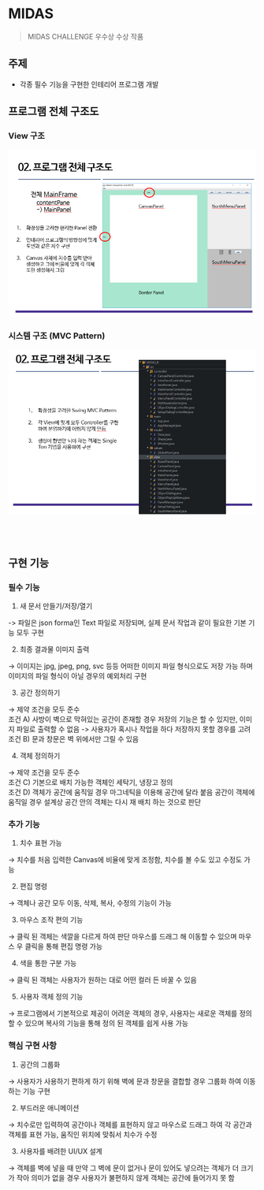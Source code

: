 # MIDAS

> MIDAS CHALLENGE 우수상 수상 작품

## 주제

* 각종 필수 기능을 구현한 인테리어 프로그램 개발

## 프로그램 전체 구조도

### View 구조

![MIDAS](./readme/view.png)

### 시스템 구조 (MVC Pattern)

![MIDAS](./readme/mvc.png)

<br/><br/>
## 구현 기능

### 필수 기능

1. 새 문서 만들기/저장/열기

->  파일은 json forma인 Text 파일로 저장되며, 실제 문서 작업과 같이 필요한 기본 기능 모두 구현

2. 최종 결과물 이미지 출력

→  이미지는 jpg, jpeg, png, svc 등등 어떠한 이미지 파일 형식으로도 저장 가능 하며 이미지의 파일 형식이 아닐 경우의 예외처리 구현


3. 공간 정의하기

→ 제약 조건을 모두 준수<br/>
  조건 A) 사방이 벽으로 막혀있는 공간이 존재할 경우 저장의 기능은 할 수 있지만, 이미지 파일로 출력할 수 없음  ->  사용자가 혹시나 작업을 하다 저장하지 못할 경우를 고려<br/>
  조건 B) 문과 창문은 벽 위에서만 그릴 수 있음


4. 객체 정의하기

→ 제약 조건을 모두 준수<br/>
  조건 C) 기본으로 배치 가능한 객체인 세탁기, 냉장고 정의<br/>
  조건 D) 객체가 공간에 움직일 경우 마그네틱을 이용해 공간에 달라 붙음
             공간이 객체에 움직일 경우 설계상 공간 안의 객체는 다시 재 배치 하는 것으로 판단

### 추가 기능

1. 치수 표현 가능

→  치수를 처음 입력한 Canvas에 비율에 맞게 조정함, 치수를 볼 수도 있고 수정도 가능

2. 편집 명령

→  객체나 공간 모두 이동, 삭제, 복사, 수정의 기능이 가능

3. 마우스 조작 편의 기능

→ 클릭 된 객체는 색깔을 다르게 하여 판단
     마우스를 드래그 해 이동할 수 있으며 마우스 우 클릭을 통해 편집 명령 가능

4. 색을 통한 구분 가능

→ 클릭 된 객체는 사용자가 원하는 대로 어떤 컬러 든 바꿀 수 있음

5. 사용자 객체 정의 기능

→ 프로그램에서 기본적으로 제공이 어려운 객체의 경우, 사용자는 새로운 객체를 정의할 수
    있으며 복사의 기능을 통해 정의 된 객체를 쉽게 사용 가능

### 핵심 구현 사항

1. 공간의 그룹화

→  사용자가 사용하기 편하게 하기 위해 벽에 문과 창문을 결합할 경우 그룹화 하여 이동 하는 기능 구현

2. 부드러운 애니메이션

→  치수로만 입력하여 공간이나 객체를 표현하지 않고 마우스로 드래그 하여 각 공간과 객체를 표현 가능, 움직인 위치에 맞춰서 치수가 수정

3. 사용자를 배려한 UI/UX 설계

→ 객체를 벽에 넣을 때 만약 그 벽에 문이 없거나 문이 있어도 넣으려는 객체가 더 크기가 작아 의미가 없을 경우 사용자가 불편하지 않게 객체는 공간에 들어가지 못 함
